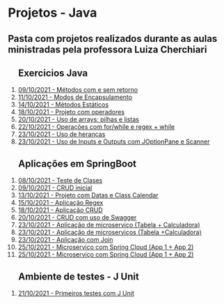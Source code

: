 <h1> Projetos - Java </h1>

<head> <h2>Pasta com projetos realizados durante as aulas ministradas pela professora Luiza Cherchiari</h2>
</head>

<body>
   <ol> <h2>Exercicios Java</h2>
      <li><a href="./03 - Methods">09/10/2021 - Métodos com e sem retorno</a></li>
      <li><a href="./04 - Encapsulamento -AcessosPrivadosEPublicos">11/10/2021 - Modos de Encapsulamento</a></li>
      <li><a href="./06 - Methods_Statics">14/10/2021 - Métodos Estáticos</a></li>
      <li><a href="./09 - Java_operadores">18/10/2021 - Projeto com operadores</a></li>
      <li><a href="./10 - Op_Arrays">20/10/2021 - Uso de arrays; pilhas e listas</a></li>
      <li><a href="./12 - Operation_For">22/10/2021 - Operações com for/while e regex + while</a></li>
      <li><a href="./13 - Sobrescrita">23/10/2021 - Uso de heranças</a></li>
      <li><a href="./14 - InputOutput">23/10/2021 - Uso de Inputs e Outputs com JOptionPane e Scanner</a></li>
   </ol> 
   
   <ol> <h2>Aplicações em SpringBoot</h2>
      <li><a href="./02- AppClasses">08/10/2021 - Teste de Clases</a></li>
      <li><a href="./02 - AppCrud">09/10/2021 - CRUD inicial</a></li>
      <li><a href="./05 - App.Spring.Datas">13/10/2021 - Projeto com Datas e Class Calendar</a></li>
      <li><a href="./07 - Aplicacao - Regex">15/10/2021 - Aplicação Regex</a></li>
      <li><a href="./08 - Crud">18/10/2021 - Aplicação CRUD</a></li>
      <li><a href="./10 - crud-service">20/10/2021 - CRUD com uso de Swagger</a></li>
      <li><a href="./15-micro_tabela">23/10/2021 - Aplicação de microserviço (Tabela + Calculadora)</a></li>
      <li><a href="./15-micro_calculadora">23/10/2021 - Aplicação de microserviços (Tabela +Calculadora)</a></li>
      <li><a href="./16-join">23/10/2021 - Aplicação com Join</a></li>
      <li><a href="./17-app1-microservices">25/10/2021 - Microserviço com Spring Cloud (App 1 + App 2)</a></li>
      <li><a href="./17-app2-microservices">25/10/2021 - Microserviço com Spring Cloud (App 1 + App 2)</a></li>
   </ol>
   

   <ol> <h2>Ambiente de testes - J Unit</h2>
      <li><a href ="./Project_JUnit">21/10/2021 - Primeiros testes com J Unit</a></li>
   </ol>
</body>
